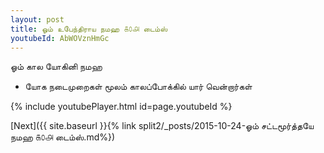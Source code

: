 ```yaml
---
layout: post
title: ஓம் உபேந்திராய நமஹ ௧௦௮ டைம்ஸ்
youtubeId: AbWOVznHmGc
---
```

 
 
 ஓம் கால யோகினி நமஹ  
 
 -  யோக நடைமுறைகள் மூலம் காலப்போக்கில் யார் வென்றார்கள் 
 
  
 
  
 
 
 
 
 
 


{% include youtubePlayer.html id=page.youtubeId %}
 
[Next]({{ site.baseurl }}{% link  split2/_posts/2015-10-24-ஓம் சட்டமூர்த்தயே நமஹ ௧௦௮ டைம்ஸ்.md%})
 
